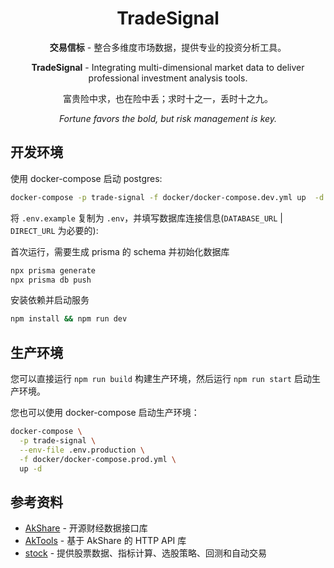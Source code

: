 <div align="center">

# TradeSignal

**交易信标** - 整合多维度市场数据，提供专业的投资分析工具。

**TradeSignal** - Integrating multi-dimensional market data to deliver professional investment analysis tools.

富贵险中求，也在险中丢；求时十之一，丢时十之九。

_Fortune favors the bold, but risk management is key._

</div>

## 开发环境

使用 docker-compose 启动 postgres:

````bash
docker-compose -p trade-signal -f docker/docker-compose.dev.yml up  -d
````

将 `.env.example` 复制为 `.env`，并填写数据库连接信息(`DATABASE_URL` | `DIRECT_URL` 为必要的):

首次运行，需要生成 prisma 的 schema 并初始化数据库

````bash
npx prisma generate
npx prisma db push
````

安装依赖并启动服务

````bash
npm install && npm run dev
````

## 生产环境

您可以直接运行 `npm run build` 构建生产环境，然后运行 `npm run start` 启动生产环境。

您也可以使用 docker-compose 启动生产环境：

```bash
docker-compose \
  -p trade-signal \
  --env-file .env.production \
  -f docker/docker-compose.prod.yml \
  up -d
```

## 参考资料

* [AkShare](https://github.com/jindaxiang/akshare) - 开源财经数据接口库
* [AkTools](https://github.com/jindaxiang/aktools) - 基于 AkShare 的 HTTP API 库
* [stock](https://github.com/myhhub/stock) - 提供股票数据、指标计算、选股策略、回测和自动交易
